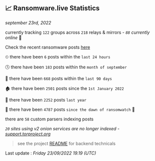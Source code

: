 
## 📈 Ransomware.live Statistics
_september 23rd, 2022_

currently tracking `122` groups across `218` relays & mirrors - _`88` currently online_ 📡

Check the recent ransomware posts [here](https://www.ransomware.live/#/recentposts)


⏲ there have been `6` posts within the `last 24 hours`

🕓 there have been `183` posts within the `month of september`

📅 there have been `668` posts within the `last 90 days`

🏚 there have been `2501` posts since the `1st January 2022`

🚀 there have been `2252` posts `last year`

🦕 there have been `4787` posts `since the dawn of ransomwatch` 🐣

there are `58` custom parsers indexing posts

_`20` sites using v2 onion services are no longer indexed - [support.torproject.org](https://support.torproject.org/onionservices/v2-deprecation/)_

> see the project [README](https://github.com/jmousqueton/ransomwatch#readme) for backend technicals



Last update : _Friday 23/09/2022 19.19 (UTC)_

